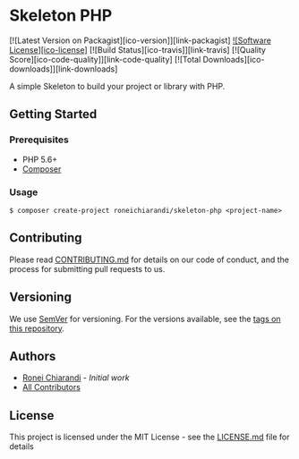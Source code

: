 # Skeleton PHP
[![Latest Version on Packagist][ico-version]][link-packagist]
[![Software License][ico-license]](LICENSE)
[![Build Status][ico-travis]][link-travis]
[![Quality Score][ico-code-quality]][link-code-quality]
[![Total Downloads][ico-downloads]][link-downloads]

A simple Skeleton to build your project or library with PHP.

## Getting Started

### Prerequisites

* PHP 5.6+
* [Composer](http://getcomposer.org)

### Usage

```
$ composer create-project roneichiarandi/skeleton-php <project-name>
```

## Contributing

Please read [CONTRIBUTING.md](CONTRIBUTING.md) for details on our code of conduct, and the process for submitting pull requests to us.

## Versioning

We use [SemVer](http://semver.org/) for versioning. For the versions available, see the [tags on this repository](https://github.com/roneichiarandi/skeleton-php/tags).

## Authors

* [Ronei Chiarandi](https://github.com/roneichiarandi) - *Initial work*
* [All Contributors](https://github.com/roneichiarandi/skeleton-php/graphs/contributors)

## License

This project is licensed under the MIT License - see the [LICENSE.md](LICENSE.md) file for details


